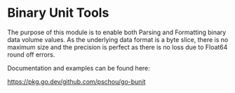 # Binary Unit Tools

The purpose of this module is to enable both Parsing and Formatting binary data
volume values.  As the underlying data format is a byte slice, there is no
maximum size and the precision is perfect as there is no loss due to Float64
round off errors.

Documentation and examples can be found here:

https://pkg.go.dev/github.com/pschou/go-bunit
